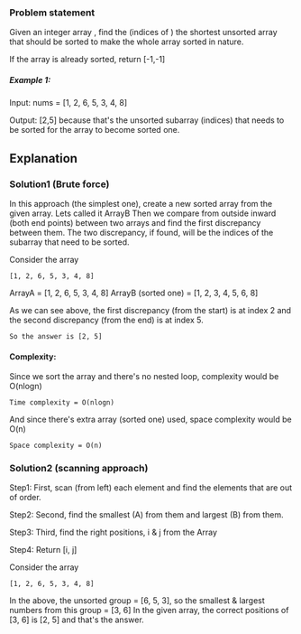 ### Problem statement
Given an integer array , find the (indices of ) the shortest unsorted array that should be sorted to make the whole array sorted in nature.

If the array is already sorted, return [-1,-1]

##### Example 1:

Input: nums = [1, 2, 6, 5, 3, 4, 8]

Output: [2,5] because that's the unsorted subarray (indices) that needs to be sorted for the array to become sorted one.

## Explanation

### Solution1 (Brute force)
In this approach (the simplest one), create a new sorted array from the given array. Lets called it ArrayB
Then we compare from outside inward (both end points) between two arrays and find the first discrepancy between them. The two discrepancy, if found, will be the indices of the subarray that need to be sorted.

Consider the array

	[1, 2, 6, 5, 3, 4, 8]

ArrayA = [1, 2, 6, 5, 3, 4, 8]
ArrayB (sorted one) = [1, 2, 3, 4, 5, 6, 8]

As we can see above, the first discrepancy (from the start) is at index 2 and the second discrepancy (from the end) is at index 5.

	So the answer is [2, 5]

#### Complexity:

Since we sort the array and there's no nested loop, complexity would be O(nlogn)

	Time complexity = O(nlogn)

And since there's extra array (sorted one) used, space complexity would be O(n)

	Space complexity = O(n)

### Solution2 (scanning approach)

Step1: First, scan (from left) each element and find the elements that are out of order.

Step2: Second, find the smallest (A) from them and largest (B) from them.

Step3: Third, find the right positions, i & j from the Array

Step4: Return [i, j]

Consider the array

	[1, 2, 6, 5, 3, 4, 8]

In the above, the unsorted group = [6, 5, 3], so the smallest & largest numbers from this group = [3, 6]
In the given array, the correct positions of [3, 6] is [2, 5] and that's the answer.

